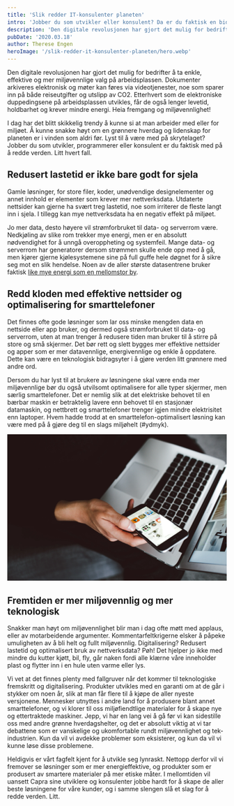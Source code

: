 ```yaml
---
title: 'Slik redder IT-konsulenter planeten'
intro: 'Jobber du som utvikler eller konsulent? Da er du faktisk en bidragsyter til å redde verden - litt.'
description: 'Den digitale revolusjonen har gjort det mulig for bedrifter å ta enkle, effektive og miljøvennlige valg på arbeidsplassen. Sånn kan vi redder verden litt &gt;&gt;'
pubDate: '2020.03.18'
author: Therese Engen
heroImage: '/slik-redder-it-konsulenter-planeten/hero.webp'
---
```


Den digitale revolusjonen har gjort det mulig for bedrifter å ta enkle, effektive og mer miljøvennlige valg på arbeidsplassen. Dokumenter arkiveres elektronisk og møter kan føres via videotjenester, noe som sparer inn på både reiseutgifter og utslipp av CO2. Etterhvert som de elektroniske duppedingsene på arbeidsplassen utvikles, får de også lenger levetid, holdbarhet og krever mindre energi. Heia fremgang og miljøvennlighet!

I dag har det blitt skikkelig trendy å kunne si at man arbeider med eller for miljøet. Å kunne snakke høyt om en grønnere hverdag og lidenskap for planeten er i vinden som aldri før. Lyst til å være med på skrytelaget? Jobber du som utvikler, programmerer eller konsulent er du faktisk med på å redde verden. Litt hvert fall.

## Redusert lastetid er ikke bare godt for sjela

Gamle løsninger, for store filer, koder, unødvendige designelementer og annet innhold er elementer som krever mer nettverksdata. Utdaterte nettsider kan gjerne ha svært treg lastetid, noe som irriterer de fleste langt inn i sjela. I tillegg kan mye nettverksdata ha en negativ effekt på miljøet.

Jo mer data, desto høyere vil strømforbruket til data- og serverrom være. Nedkjøling av slike rom trekker mye energi, men er en absolutt nødvendighet for å unngå overoppheting og systemfeil. Mange data- og serverrom har generatorer dersom strømmen skulle ende opp med å gå, men kjører gjerne kjølesystemene sine på full guffe hele døgnet for å sikre seg mot en slik hendelse. Noen av de aller største datasentrene bruker faktisk [like mye energi som en mellomstor by](https://www.nytimes.com/2012/09/23/technology/data-centers-waste-vast-amounts-of-energy-belying-industry-image.html).

## Redd kloden med effektive nettsider og optimalisering for smarttelefoner

Det finnes ofte gode løsninger som lar oss minske mengden data en nettside eller app bruker, og dermed også strømforbruket til data- og serverrom, uten at man trenger å redusere tiden man bruker til å stirre på store og små skjermer. Det bør rett og slett bygges mer effektive nettsider og apper som er mer datavennlige, energivennlige og enkle å oppdatere. Dette kan være en teknologisk bidragsyter i å gjøre verden litt grønnere med andre ord.

Dersom du har lyst til at brukere av løsningene skal være enda mer miljøvennlige bør du også utvilsomt optimalisere for alle typer skjermer, men særlig smarttelefoner. Det er nemlig slik at det elektriske behovet til en bærbar maskin er betraktelig lavere enn behovet til en stasjonær datamaskin, og nettbrett og smarttelefoner trenger igjen mindre elektrisitet enn laptoper. Hvem hadde trodd at en smarttelefon-optimalisert løsning kan være med på å gjøre deg til en slags miljøhelt (#ydmyk).

![Person med telefon og laptop](/public/slik-redder-it-konsulenter-planeten/image.webp)

## Fremtiden er mer miljøvennlig og mer teknologisk

Snakker man høyt om miljøvennlighet blir man i dag ofte møtt med applaus, eller av motarbeidende argumenter. Kommentarfeltkrigerne elsker å påpeke umuligheten av å bli helt og fullt miljøvennlig. Digitalisering? Redusert lastetid og optimalisert bruk av nettverksdata? Pøh! Det hjelper jo ikke med mindre du kutter kjøtt, bil, fly, går naken fordi alle klærne våre inneholder plast og flytter inn i en hule uten varme eller lys.

Vi vet at det finnes plenty med fallgruver når det kommer til teknologiske fremskritt og digitalisering. Produkter utvikles med en garanti om at de går i stykker om noen år, slik at man får flere til å kjøpe de aller nyeste versjonene. Mennesker utnyttes i andre land for å produsere blant annet smarttelefoner, og vi klorer til oss miljøfiendtlige materialer for å skape nye og ettertraktede maskiner. Jepp, vi har en lang vei å gå før vi kan sidestille oss med andre grønne hverdagshelter, og det er absolutt viktig at vi tar debattene som er vanskelige og ukomfortable rundt miljøvennlighet og tek-industrien. Kun da vil vi avdekke problemer som eksisterer, og kun da vil vi kunne løse disse problemene.

Heldigvis er vårt fagfelt kjent for å utvikle seg lynraskt. Nettopp derfor vil vi fremover se løsninger som er mer energieffektive, og produkter som er produsert av smartere materialer på mer etiske måter. I mellomtiden vil uansett Capra sine utviklere og konsulenter jobbe hardt for å skape de aller beste løsningene for våre kunder, og i samme slengen slå et slag for å redde verden. Litt.